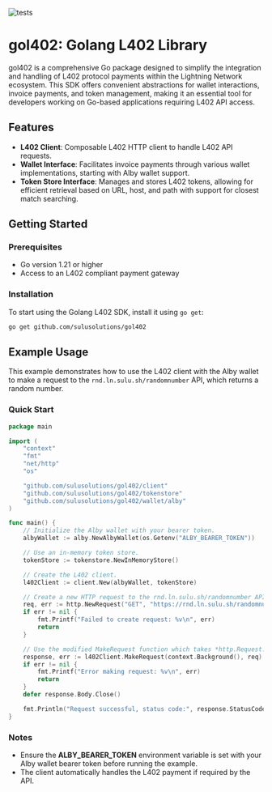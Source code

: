 ![tests](https://github.com/sulusolutions/gol402/actions/workflows/tests.yaml/badge.svg)

# gol402: Golang L402 Library

gol402 is a comprehensive Go package designed to simplify the integration and handling of L402 protocol payments within the Lightning Network ecosystem. This SDK offers convenient abstractions for wallet interactions, invoice payments, and token management, making it an essential tool for developers working on Go-based applications requiring L402 API access.

## Features

- **L402 Client**: Composable L402 HTTP client to handle L402 API requests.
- **Wallet Interface**: Facilitates invoice payments through various wallet implementations, starting with Alby wallet support.
- **Token Store Interface**: Manages and stores L402 tokens, allowing for efficient retrieval based on URL, host, and path with support for closest match searching.

## Getting Started

### Prerequisites

- Go version 1.21 or higher
- Access to an L402 compliant payment gateway

### Installation

To start using the Golang L402 SDK, install it using `go get`:

```sh
go get github.com/sulusolutions/gol402
```

## Example Usage

This example demonstrates how to use the L402 client with the Alby wallet to make a request to the `rnd.ln.sulu.sh/randomnumber` API, which returns a random number.

### Quick Start

```go
package main

import (
    "context"
    "fmt"
    "net/http"
    "os"

    "github.com/sulusolutions/gol402/client"
    "github.com/sulusolutions/gol402/tokenstore"
    "github.com/sulusolutions/gol402/wallet/alby"
)

func main() {
    // Initialize the Alby wallet with your bearer token.
    albyWallet := alby.NewAlbyWallet(os.Getenv("ALBY_BEARER_TOKEN"))

    // Use an in-memory token store.
    tokenStore := tokenstore.NewInMemoryStore()

    // Create the L402 client.
    l402Client := client.New(albyWallet, tokenStore)

    // Create a new HTTP request to the rnd.ln.sulu.sh/randomnumber API.
    req, err := http.NewRequest("GET", "https://rnd.ln.sulu.sh/randomnumber", nil)
    if err != nil {
        fmt.Printf("Failed to create request: %v\n", err)
        return
    }

    // Use the modified MakeRequest function which takes *http.Request.
    response, err := l402Client.MakeRequest(context.Background(), req)
    if err != nil {
        fmt.Printf("Error making request: %v\n", err)
        return
    }
    defer response.Body.Close()

    fmt.Println("Request successful, status code:", response.StatusCode)
}
```

### Notes

- Ensure the __ALBY_BEARER_TOKEN__ environment variable is set with your Alby wallet bearer token before running the example.
- The client automatically handles the L402 payment if required by the API.